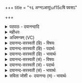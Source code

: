 +++
title = "१६ अग्नऽआयू\uf15cषि पवसऽ"

+++
<details><summary>पदपाठः - दयानन्दादि</summary>

अग्ने॑। आयू॑ꣳषि। प॒व॒से॒। आ। सु॒व। ऊर्ज॑म्। इष॑म्। च॒। नः॒। आ॒रे। बा॒ध॒स्व॒। दु॒च्छुना॑म्। १६।
</details>

<details><summary>महीधरः</summary>

म० 'अञ्जनाभ्यञ्जने कृत्वौपासनं परिस्तीर्य वारणान् परिधीन्परिधाय वारणेन स्रुवेणैकामाहुतिं जुहोत्यग्न आयूᳪं᳭ष्यायुष्मानग्न इति' (का० २१ । ४ । २५)। कज्जलादिना नेत्राञ्जनमञ्जनम् तैलेन पादाञ्जनमभ्यञ्जनम् तद्वयं कृत्वा औपासनं कर्तुरावसथ्याग्निं दर्भैः परिस्तीर्य वारणवृक्षावयवांश्चतुरः परिधींश्चतुर्दिक्षु तूष्णीमेव परिधाय वारणेन स्रुवेणैकामाहुतिं जुहोति ऋग्द्वयेन । औपासनः प्रेतस्यैव । तस्यैवाद्वारेण निरसनीयत्वादिति हरिस्वामिनः । कर्तुरेवौपासने होमस्तस्यैकदेशनिरसनमिति कर्कादयः। व्याख्याता (अ० १९ । क० ३८)॥१६॥  
सप्तदशी।
</details>

<details><summary>अधिमन्त्रम् (VC)</summary>

- अग्निर्देवता
- वैखानस ऋषिः
- गायत्री
- षड्जः
</details>

<details><summary>दयानन्द-सरस्वती (हि) - विषयः</summary>

कौन मनुष्य दीर्घ अवस्थावाले होते हैं, इस विषय को अगले मन्त्र में कहा है ॥
</details>

<details><summary>दयानन्द-सरस्वती (हि) - पदार्थः</summary>

पदार्थान्वयभाषाः -  हे (अग्ने) परमेश्वर वा विद्वन् ! आप (आयूंषि) अन्नादि पदार्थों वा अवस्थाओं को (पवसे) पवित्र करते (नः) हमारे लिये (ऊर्जम्) बल (च) और (इषम्) विज्ञान को (आ, सुव) अच्छे प्रकार उत्पन्न कीजिये तथा (दुच्छुनाम्) कुत्तों के तुल्य दुष्ट हिंसक प्राणियों को (आरे) दूर वा समीप में (बाधस्व) ताड़ना विशेष दीजिये ॥१६ ॥
</details>

<details><summary>दयानन्द-सरस्वती (हि) - भावार्थः</summary>

भावार्थभाषाः -  जो मनुष्य दुष्टों का आचरण और सङ्ग छोड़ के परमेश्वर और आप्त सत्यवादी विद्वान् की सेवा करते हैं, वे धन-धान्य से युक्त हुए दीर्घ अवस्थावाले होते हैं ॥१६ ॥
</details>

<details><summary>दयानन्द-सरस्वती (सं) - विषयः</summary>

के जना दीर्घायुषो भवन्तीत्याह ॥
</details>

<details><summary>दयानन्द-सरस्वती (सं) - पदार्थः</summary>

पदार्थान्वयभाषाः -  हे अग्ने ! त्वमायूंषि पवसे न ऊर्जमिषं चासुव दुच्छुनामारे बाधस्व ॥१६ ॥
</details>

<details><summary>दयानन्द-सरस्वती (सं) - भावार्थः</summary>

भावार्थभाषाः -  ये मनुष्या दुष्टाचरणदुष्टसङ्गौ विहाय परमेश्वराप्तयोः सेवां कुर्वन्ति, ते धनधान्ययुक्ता सन्तो दीर्घायुषो भवन्ति ॥१६ ॥
</details>

<details><summary>सविता जोशी ← दयानन्दः (म) - भावार्थः</summary>

भावार्थभाषाः -  जी माणसे दुष्ट आचरण व दुष्टांची संगत सोडतात व परमेश्वर, आप्त, सत्यवादी विद्वानांची सेवा करतात ती धनधान्यांनी युक्त होऊन दीर्घायुषी बनतात.
</details>
